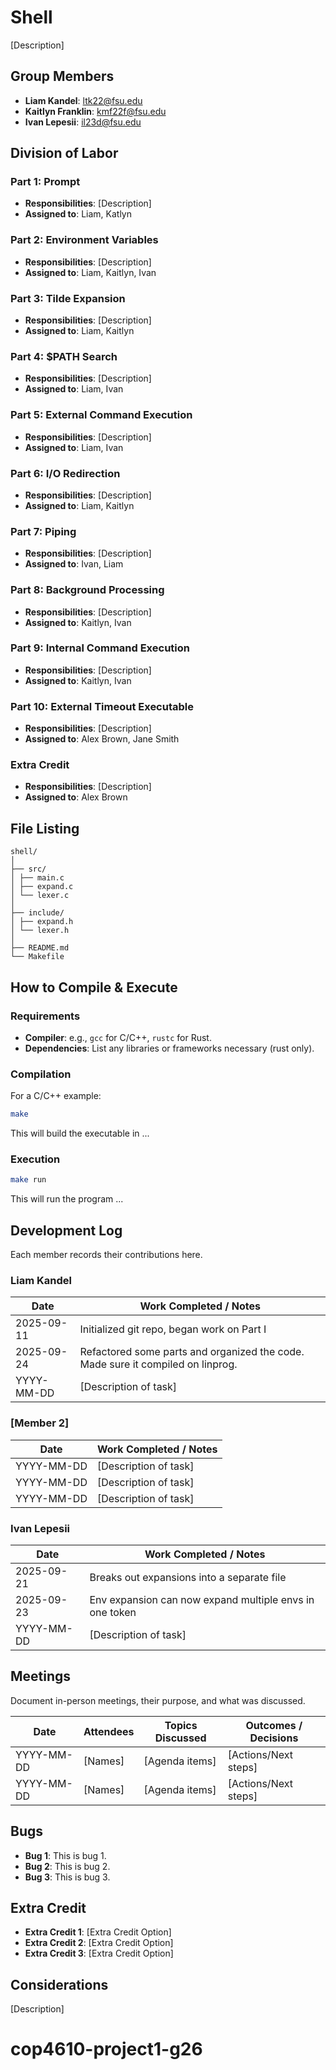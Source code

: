 # Shell

[Description]

## Group Members
- **Liam Kandel**: ltk22@fsu.edu
- **Kaitlyn Franklin**: kmf22f@fsu.edu
- **Ivan Lepesii**: il23d@fsu.edu
## Division of Labor

### Part 1: Prompt
- **Responsibilities**: [Description]
- **Assigned to**: Liam, Katlyn

### Part 2: Environment Variables
- **Responsibilities**: [Description]
- **Assigned to**: Liam, Kaitlyn, Ivan

### Part 3: Tilde Expansion
- **Responsibilities**: [Description]
- **Assigned to**: Liam, Kaitlyn

### Part 4: $PATH Search
- **Responsibilities**: [Description]
- **Assigned to**: Liam, Ivan

### Part 5: External Command Execution
- **Responsibilities**: [Description]
- **Assigned to**: Liam, Ivan

### Part 6: I/O Redirection
- **Responsibilities**: [Description]
- **Assigned to**: Liam, Kaitlyn

### Part 7: Piping
- **Responsibilities**: [Description]
- **Assigned to**: Ivan, Liam

### Part 8: Background Processing
- **Responsibilities**: [Description]
- **Assigned to**: Kaitlyn, Ivan

### Part 9: Internal Command Execution
- **Responsibilities**: [Description]
- **Assigned to**: Kaitlyn, Ivan

### Part 10: External Timeout Executable
- **Responsibilities**: [Description]
- **Assigned to**: Alex Brown, Jane Smith

### Extra Credit
- **Responsibilities**: [Description]
- **Assigned to**: Alex Brown

## File Listing
```
shell/
│
├── src/
│ ├── main.c
│ ├── expand.c
│ └── lexer.c
│
├── include/
│ ├── expand.h
│ └── lexer.h
│
├── README.md
└── Makefile
```
## How to Compile & Execute

### Requirements
- **Compiler**: e.g., `gcc` for C/C++, `rustc` for Rust.
- **Dependencies**: List any libraries or frameworks necessary (rust only).

### Compilation
For a C/C++ example:
```bash
make
```
This will build the executable in ...
### Execution
```bash
make run
```
This will run the program ...

## Development Log
Each member records their contributions here.

### Liam Kandel

| Date       | Work Completed / Notes |
|------------|------------------------|
| 2025-09-11 | Initialized git repo, began work on Part I  |
| 2025-09-24 | Refactored some parts and organized the code. Made sure it compiled on linprog.  |
| YYYY-MM-DD | [Description of task]  |

### [Member 2]

| Date       | Work Completed / Notes |
|------------|------------------------|
| YYYY-MM-DD | [Description of task]  |
| YYYY-MM-DD | [Description of task]  |
| YYYY-MM-DD | [Description of task]  |


### Ivan Lepesii

| Date       | Work Completed / Notes |
|------------|------------------------|
| 2025-09-21 | Breaks out expansions into a separate file |
| 2025-09-23 | Env expansion can now expand multiple envs in one token  |
| YYYY-MM-DD | [Description of task]  |


## Meetings
Document in-person meetings, their purpose, and what was discussed.

| Date       | Attendees            | Topics Discussed | Outcomes / Decisions |
|------------|----------------------|------------------|-----------------------|
| YYYY-MM-DD | [Names]              | [Agenda items]   | [Actions/Next steps]  |
| YYYY-MM-DD | [Names]              | [Agenda items]   | [Actions/Next steps]  |



## Bugs
- **Bug 1**: This is bug 1.
- **Bug 2**: This is bug 2.
- **Bug 3**: This is bug 3.

## Extra Credit
- **Extra Credit 1**: [Extra Credit Option]
- **Extra Credit 2**: [Extra Credit Option]
- **Extra Credit 3**: [Extra Credit Option]

## Considerations
[Description]
# cop4610-project1-g26
